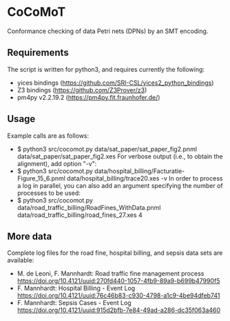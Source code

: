 # CoCoMoT
Conformance checking of data Petri nets (DPNs) by an SMT encoding.

## Requirements
The script is written for python3, and requires currently the following:
 * yices bindings (https://github.com/SRI-CSL/yices2_python_bindings)
 * Z3 bindings (https://github.com/Z3Prover/z3)
 * pm4py v2.2.19.2 (https://pm4py.fit.fraunhofer.de/)

## Usage
Example calls are as follows:
 * $ python3 src/cocomot.py data/sat_paper/sat_paper_fig2.pnml data/sat_paper/sat_paper_fig2.xes
For verbose output (i.e., to obtain the alignment), add option "-v":
 * $ python3 src/cocomot.py data/hospital_billing/Facturatie-Figure_15_6.pnml data/hospital_billing/trace20.xes -v
In order to process a log in parallel, you can also add an argument specifying the number
of processes to be used:
 * $ python3 src/cocomot.py data/road_traffic_billing/RoadFines_WithData.pnml data/road_traffic_billing/road_fines_27.xes 4

## More data
Complete log files for the road fine, hospital billing, and sepsis data sets are
available:
  * M. de Leoni, F. Mannhardt: Road traffic fine management process
    https://doi.org/10.4121/uuid:270fd440-1057-4fb9-89a9-b699b47990f5
  * F. Mannhardt: Hospital Billing - Event Log
    https://doi.org/10.4121/uuid:76c46b83-c930-4798-a1c9-4be94dfeb741
  * F. Mannhardt: Sepsis Cases - Event Log
    https://doi.org/10.4121/uuid:915d2bfb-7e84-49ad-a286-dc35f063a460

